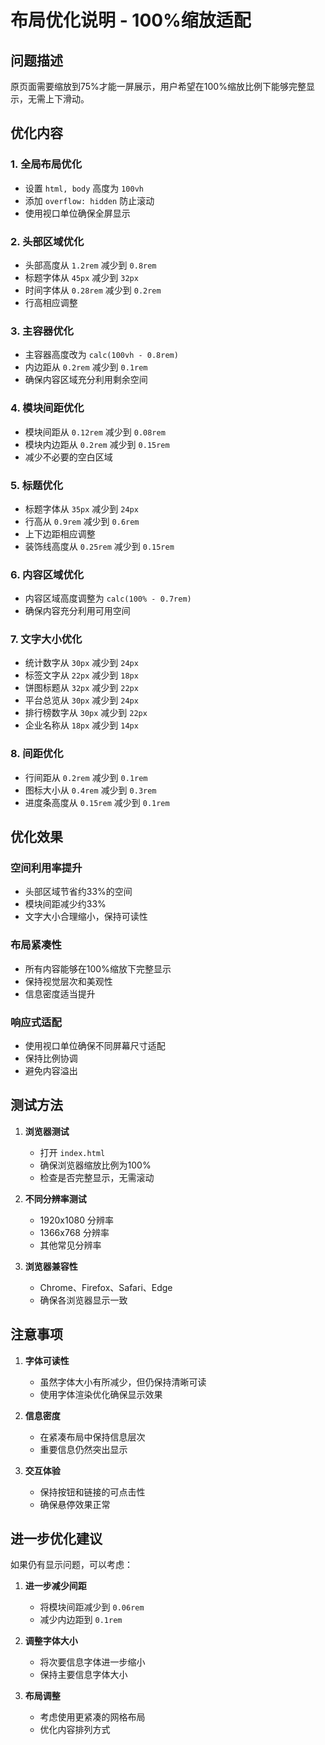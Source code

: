 # 布局优化说明 - 100%缩放适配

## 问题描述
原页面需要缩放到75%才能一屏展示，用户希望在100%缩放比例下能够完整显示，无需上下滑动。

## 优化内容

### 1. 全局布局优化
- 设置 `html, body` 高度为 `100vh`
- 添加 `overflow: hidden` 防止滚动
- 使用视口单位确保全屏显示

### 2. 头部区域优化
- 头部高度从 `1.2rem` 减少到 `0.8rem`
- 标题字体从 `45px` 减少到 `32px`
- 时间字体从 `0.28rem` 减少到 `0.2rem`
- 行高相应调整

### 3. 主容器优化
- 主容器高度改为 `calc(100vh - 0.8rem)`
- 内边距从 `0.2rem` 减少到 `0.1rem`
- 确保内容区域充分利用剩余空间

### 4. 模块间距优化
- 模块间距从 `0.12rem` 减少到 `0.08rem`
- 模块内边距从 `0.2rem` 减少到 `0.15rem`
- 减少不必要的空白区域

### 5. 标题优化
- 标题字体从 `35px` 减少到 `24px`
- 行高从 `0.9rem` 减少到 `0.6rem`
- 上下边距相应调整
- 装饰线高度从 `0.25rem` 减少到 `0.15rem`

### 6. 内容区域优化
- 内容区域高度调整为 `calc(100% - 0.7rem)`
- 确保内容充分利用可用空间

### 7. 文字大小优化
- 统计数字从 `30px` 减少到 `24px`
- 标签文字从 `22px` 减少到 `18px`
- 饼图标题从 `32px` 减少到 `22px`
- 平台总览从 `30px` 减少到 `24px`
- 排行榜数字从 `30px` 减少到 `22px`
- 企业名称从 `18px` 减少到 `14px`

### 8. 间距优化
- 行间距从 `0.2rem` 减少到 `0.1rem`
- 图标大小从 `0.4rem` 减少到 `0.3rem`
- 进度条高度从 `0.15rem` 减少到 `0.1rem`

## 优化效果

### 空间利用率提升
- 头部区域节省约33%的空间
- 模块间距减少约33%
- 文字大小合理缩小，保持可读性

### 布局紧凑性
- 所有内容能够在100%缩放下完整显示
- 保持视觉层次和美观性
- 信息密度适当提升

### 响应式适配
- 使用视口单位确保不同屏幕尺寸适配
- 保持比例协调
- 避免内容溢出

## 测试方法

1. **浏览器测试**
   - 打开 `index.html`
   - 确保浏览器缩放比例为100%
   - 检查是否完整显示，无需滚动

2. **不同分辨率测试**
   - 1920x1080 分辨率
   - 1366x768 分辨率
   - 其他常见分辨率

3. **浏览器兼容性**
   - Chrome、Firefox、Safari、Edge
   - 确保各浏览器显示一致

## 注意事项

1. **字体可读性**
   - 虽然字体大小有所减少，但仍保持清晰可读
   - 使用字体渲染优化确保显示效果

2. **信息密度**
   - 在紧凑布局中保持信息层次
   - 重要信息仍然突出显示

3. **交互体验**
   - 保持按钮和链接的可点击性
   - 确保悬停效果正常

## 进一步优化建议

如果仍有显示问题，可以考虑：

1. **进一步减少间距**
   - 将模块间距减少到 `0.06rem`
   - 减少内边距到 `0.1rem`

2. **调整字体大小**
   - 将次要信息字体进一步缩小
   - 保持主要信息字体大小

3. **布局调整**
   - 考虑使用更紧凑的网格布局
   - 优化内容排列方式 